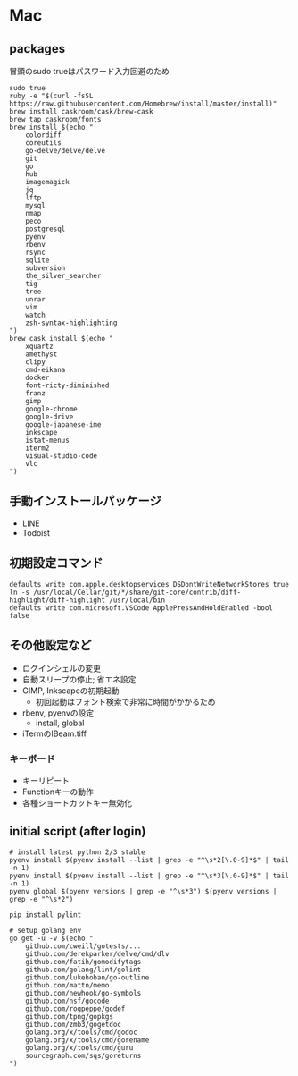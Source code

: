 Mac
================================================================================

packages
------------------------------------------------------------
冒頭のsudo trueはパスワード入力回避のため
```
sudo true
ruby -e "$(curl -fsSL https://raw.githubusercontent.com/Homebrew/install/master/install)"
brew install caskroom/cask/brew-cask
brew tap caskroom/fonts
brew install $(echo "
    colordiff
    coreutils
    go-delve/delve/delve
    git
    go
    hub
    imagemagick
    jq
    lftp
    mysql
    nmap
    peco
    postgresql
    pyenv
    rbenv
    rsync
    sqlite
    subversion
    the_silver_searcher
    tig
    tree
    unrar
    vim
    watch
    zsh-syntax-highlighting
")
brew cask install $(echo "
    xquartz
    amethyst
    clipy
    cmd-eikana
    docker
    font-ricty-diminished
    franz
    gimp
    google-chrome
    google-drive
    google-japanese-ime
    inkscape
    istat-menus
    iterm2
    visual-studio-code
    vlc
")
```

手動インストールパッケージ
--------------------------------------------------
* LINE
* Todoist

初期設定コマンド
------------------------------------------------------------
```
defaults write com.apple.desktopservices DSDontWriteNetworkStores true
ln -s /usr/local/Cellar/git/*/share/git-core/contrib/diff-highlight/diff-highlight /usr/local/bin
defaults write com.microsoft.VSCode ApplePressAndHoldEnabled -bool false
```

その他設定など
--------------------------------------------------
* ログインシェルの変更
* 自動スリープの停止; 省エネ設定
* GIMP, Inkscapeの初期起動
  - 初回起動はフォント検索で非常に時間がかかるため
* rbenv, pyenvの設定
  - install, global
* iTermのIBeam.tiff


### キーボード
* キーリピート
* Functionキーの動作
* 各種ショートカットキー無効化



initial script (after login)
------------------------------------------------------------
```
# install latest python 2/3 stable
pyenv install $(pyenv install --list | grep -e "^\s*2[\.0-9]*$" | tail -n 1)
pyenv install $(pyenv install --list | grep -e "^\s*3[\.0-9]*$" | tail -n 1)
pyenv global $(pyenv versions | grep -e "^\s*3") $(pyenv versions | grep -e "^\s*2") 

pip install pylint

# setup golang env
go get -u -v $(echo "
    github.com/cweill/gotests/...
    github.com/derekparker/delve/cmd/dlv
    github.com/fatih/gomodifytags
    github.com/golang/lint/golint
    github.com/lukehoban/go-outline
    github.com/mattn/memo
    github.com/newhook/go-symbols
    github.com/nsf/gocode
    github.com/rogpeppe/godef
    github.com/tpng/gopkgs
    github.com/zmb3/gogetdoc
    golang.org/x/tools/cmd/godoc
    golang.org/x/tools/cmd/gorename
    golang.org/x/tools/cmd/guru
    sourcegraph.com/sqs/goreturns
")
```
